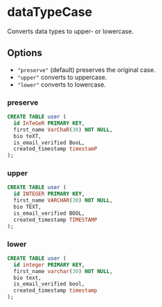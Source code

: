 # dataTypeCase

Converts data types to upper- or lowercase.

## Options

- `"preserve"` (default) preserves the original case.
- `"upper"` converts to uppercase.
- `"lower"` converts to lowercase.

### preserve

```sql
CREATE TABLE user (
  id InTeGeR PRIMARY KEY,
  first_name VarChaR(30) NOT NULL,
  bio teXT,
  is_email_verified BooL,
  created_timestamp timestamP
);
```

### upper

```sql
CREATE TABLE user (
  id INTEGER PRIMARY KEY,
  first_name VARCHAR(30) NOT NULL,
  bio TEXT,
  is_email_verified BOOL,
  created_timestamp TIMESTAMP
);
```

### lower

```sql
CREATE TABLE user (
  id integer PRIMARY KEY,
  first_name varchar(30) NOT NULL,
  bio text,
  is_email_verified bool,
  created_timestamp timestamp
);
```
